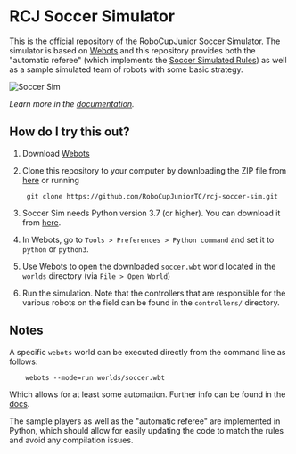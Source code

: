 # RCJ Soccer Simulator

This is the official repository of the RoboCupJunior Soccer Simulator. The
simulator is based on [Webots](https://github.com/cyberbotics/webots) and this
repository provides both the "automatic referee" (which implements the [Soccer
Simulated Rules](https://github.com/RoboCupJuniorTC/soccer-rules-simulation))
as well as a sample simulated team of robots with some basic strategy.

![Soccer Sim](./docs/docs/images/soccer_sim.png)

*Learn more in the [documentation](https://robocupjuniortc.github.io/rcj-soccer-sim/).*

## How do I try this out?

1. Download [Webots](https://www.cyberbotics.com/#download)

2. Clone this repository to your computer by downloading the ZIP file from [here](https://github.com/RoboCupJuniorTC/rcj-soccer-sim/archive/master.zip) or running

        git clone https://github.com/RoboCupJuniorTC/rcj-soccer-sim.git

3. Soccer Sim needs Python version 3.7 (or higher). You can download it from [here](https://www.python.org/downloads/).

4. In Webots, go to `Tools > Preferences > Python command` and set it to `python` or `python3`.

4. Use Webots to open the downloaded `soccer.wbt` world located in the `worlds`
   directory (via `File > Open World`)

5. Run the simulation. Note that the controllers that are responsible for the
   various robots on the field can be found in the `controllers/` directory.

## Notes

A specific `webots` world can be executed directly from the command line as
follows:

        webots --mode=run worlds/soccer.wbt

Which allows for at least some automation. Further info can be found in the
[docs](https://cyberbotics.com/doc/guide/starting-webots).

The sample players as well as the "automatic referee" are implemented in
Python, which should allow for easily updating the code to match the rules and
avoid any compilation issues.

